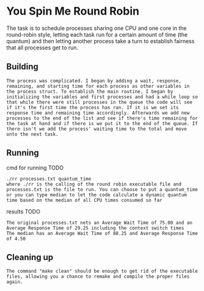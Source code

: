 # You Spin Me Round Robin

The task is to schedule processes sharing one CPU and one core in the round-robin style, letting each task run for a certain amount of time (the quantum) and then
letting another process take a turn to establish fairness that all processes get to run.

## Building

```shell
The process was complicated. I began by adding a wait, response, remaining, and starting time for each process as other variables in the process struct. To establish the main routine, I began by initializing the variables and first processes and had a while loop so that while there were still processes in the queue the code will see if it's the first time the process has ran. If it is we set its response time and remaining time accordingly. Afterwards we add new processes to the end of the list and see if there's time remaining for the task at hand and if there is we put it to the end of the queue. If there isn't we add the process' waiting time to the total and move onto the next task.
```

## Running

cmd for running TODO
```shell
./rr processes.txt quantum_time
where ./rr is the calling of the round robin executable file and processes.txt is the file to run. You can choose to put a quantum_time or you can type median to let the code calculate a dynamic quantum time based on the median of all CPU times consumed so far 
```

results TODO
```shell
The original processes.txt nets an Average Wait Time of 75.00 and an Average Response Time of 29.25 including the context switch times
The median has an Average Wait Time of 88.25 and Average Response Time of 4.50

```

## Cleaning up

```shell
The command "make clean" should be enough to get rid of the executable files, allowing you a chance to remake and compile the proper files again.
```
